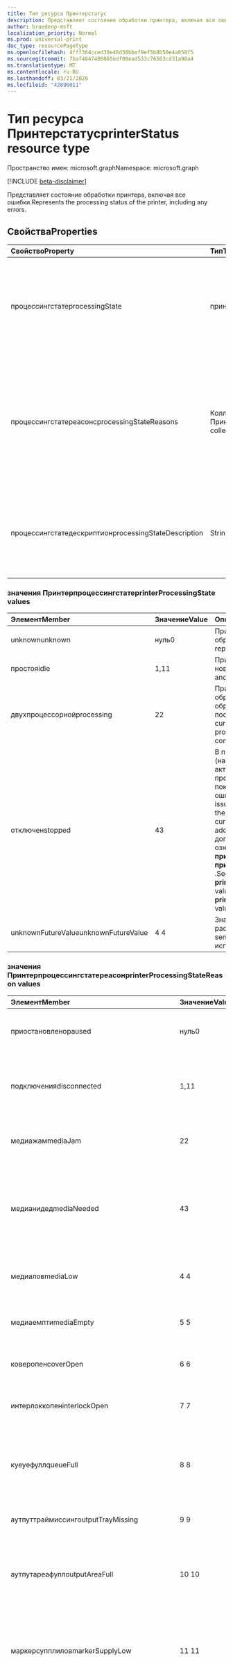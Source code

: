 ```yaml
---
title: Тип ресурса Принтерстатус
description: Представляет состояние обработки принтера, включая все ошибки.
author: braedenp-msft
localization_priority: Normal
ms.prod: universal-print
doc_type: resourcePageType
ms.openlocfilehash: 4fff364cced30e46d50bbef9ef5b8b50e4a058f5
ms.sourcegitcommit: 7baf4847486885edf08ead533c76503cd31a98a4
ms.translationtype: MT
ms.contentlocale: ru-RU
ms.lasthandoff: 03/21/2020
ms.locfileid: "42896011"
---
```

# <a name="printerstatus-resource-type"></a><span data-ttu-id="ee721-103">Тип ресурса Принтерстатус</span><span class="sxs-lookup"><span data-stu-id="ee721-103">printerStatus resource type</span></span>

<span data-ttu-id="ee721-104">Пространство имен: microsoft.graph</span><span class="sxs-lookup"><span data-stu-id="ee721-104">Namespace: microsoft.graph</span></span>

[!INCLUDE [beta-disclaimer](../../includes/beta-disclaimer.md)]

<span data-ttu-id="ee721-105">Представляет состояние обработки принтера, включая все ошибки.</span><span class="sxs-lookup"><span data-stu-id="ee721-105">Represents the processing status of the printer, including any errors.</span></span>

## <a name="properties"></a><span data-ttu-id="ee721-106">Свойства</span><span class="sxs-lookup"><span data-stu-id="ee721-106">Properties</span></span>
| <span data-ttu-id="ee721-107">Свойство</span><span class="sxs-lookup"><span data-stu-id="ee721-107">Property</span></span>     | <span data-ttu-id="ee721-108">Тип</span><span class="sxs-lookup"><span data-stu-id="ee721-108">Type</span></span>        | <span data-ttu-id="ee721-109">Описание</span><span class="sxs-lookup"><span data-stu-id="ee721-109">Description</span></span> |
|:-------------|:------------|:------------|
|<span data-ttu-id="ee721-110">процессингстате</span><span class="sxs-lookup"><span data-stu-id="ee721-110">processingState</span></span>|<span data-ttu-id="ee721-111">принтерпроцессингстате</span><span class="sxs-lookup"><span data-stu-id="ee721-111">printerProcessingState</span></span>|<span data-ttu-id="ee721-112">Текущее состояние обработки.</span><span class="sxs-lookup"><span data-stu-id="ee721-112">The current processing state.</span></span> <span data-ttu-id="ee721-113">Допустимые значения описаны в приведенной ниже таблице.</span><span class="sxs-lookup"><span data-stu-id="ee721-113">Valid values are described in the following table.</span></span> <span data-ttu-id="ee721-114">Только для чтения.</span><span class="sxs-lookup"><span data-stu-id="ee721-114">Read-only.</span></span>|
|<span data-ttu-id="ee721-115">процессингстатереасонс</span><span class="sxs-lookup"><span data-stu-id="ee721-115">processingStateReasons</span></span>|<span data-ttu-id="ee721-116">Коллекция Принтерпроцессингстатереасон</span><span class="sxs-lookup"><span data-stu-id="ee721-116">printerProcessingStateReason collection</span></span>|<span data-ttu-id="ee721-117">Список причин, по которым принтер находится в текущем состоянии.</span><span class="sxs-lookup"><span data-stu-id="ee721-117">The list of reasons describing why the printer is in the current state.</span></span> <span data-ttu-id="ee721-118">Допустимые значения описаны в приведенной ниже таблице.</span><span class="sxs-lookup"><span data-stu-id="ee721-118">Valid values are described in the following table.</span></span> <span data-ttu-id="ee721-119">Только для чтения.</span><span class="sxs-lookup"><span data-stu-id="ee721-119">Read-only.</span></span>|
|<span data-ttu-id="ee721-120">процессингстатедескриптион</span><span class="sxs-lookup"><span data-stu-id="ee721-120">processingStateDescription</span></span>|<span data-ttu-id="ee721-121">String</span><span class="sxs-lookup"><span data-stu-id="ee721-121">String</span></span>|<span data-ttu-id="ee721-122">Удобное для человека описание текущего состояния обработки принтера.</span><span class="sxs-lookup"><span data-stu-id="ee721-122">A human-readable description of the printer's current processing state.</span></span> <span data-ttu-id="ee721-123">Только для чтения.</span><span class="sxs-lookup"><span data-stu-id="ee721-123">Read-only.</span></span>|

### <a name="printerprocessingstate-values"></a><span data-ttu-id="ee721-124">значения Принтерпроцессингстате</span><span class="sxs-lookup"><span data-stu-id="ee721-124">printerProcessingState values</span></span>

|<span data-ttu-id="ee721-125">Элемент</span><span class="sxs-lookup"><span data-stu-id="ee721-125">Member</span></span>|<span data-ttu-id="ee721-126">Значение</span><span class="sxs-lookup"><span data-stu-id="ee721-126">Value</span></span>|<span data-ttu-id="ee721-127">Описание</span><span class="sxs-lookup"><span data-stu-id="ee721-127">Description</span></span>|
|:---|:---|:---|
|<span data-ttu-id="ee721-128">unknown</span><span class="sxs-lookup"><span data-stu-id="ee721-128">unknown</span></span>|<span data-ttu-id="ee721-129">нуль</span><span class="sxs-lookup"><span data-stu-id="ee721-129">0</span></span>|<span data-ttu-id="ee721-130">Принтер имеет неизвестный режим обработки.</span><span class="sxs-lookup"><span data-stu-id="ee721-130">The processing state reported by the printer is unknown.</span></span>|
|<span data-ttu-id="ee721-131">простоя</span><span class="sxs-lookup"><span data-stu-id="ee721-131">idle</span></span>|<span data-ttu-id="ee721-132">1,1</span><span class="sxs-lookup"><span data-stu-id="ee721-132">1</span></span>|<span data-ttu-id="ee721-133">Принтер простаивает и готов принять новые задания печати.</span><span class="sxs-lookup"><span data-stu-id="ee721-133">The printer is idle and ready to accept new print jobs.</span></span>|
|<span data-ttu-id="ee721-134">двухпроцессорной</span><span class="sxs-lookup"><span data-stu-id="ee721-134">processing</span></span>|<span data-ttu-id="ee721-135">2</span><span class="sxs-lookup"><span data-stu-id="ee721-135">2</span></span>|<span data-ttu-id="ee721-136">Принтер в настоящее время обрабатывает задание печати и обрабатывает все ожидающие задания после завершения.</span><span class="sxs-lookup"><span data-stu-id="ee721-136">The printer is currently processing a print job and will process any pending jobs upon completion.</span></span>|
|<span data-ttu-id="ee721-137">отключен</span><span class="sxs-lookup"><span data-stu-id="ee721-137">stopped</span></span>|<span data-ttu-id="ee721-138">4</span><span class="sxs-lookup"><span data-stu-id="ee721-138">3</span></span>|<span data-ttu-id="ee721-139">В принтере возникла ошибка (например, закончилась бумага в активном лотке), и она не может продолжить текущее задание печати, пока не будет устранена эта ошибка.</span><span class="sxs-lookup"><span data-stu-id="ee721-139">The printer encountered an issue (for example, ran out of paper in the active tray) and cannot continue the current print job until the issue is addressed.</span></span> <span data-ttu-id="ee721-140">Для получения дополнительных сведений ознакомьтесь со значениями **принтерпроцессингстатереасонс** или **принтерпроцессингстатедескриптион** .</span><span class="sxs-lookup"><span data-stu-id="ee721-140">See the **printerProcessingStateReasons** value(s) or the **printerProcessingStateDescription** value for more information.</span></span>|
|<span data-ttu-id="ee721-141">unknownFutureValue</span><span class="sxs-lookup"><span data-stu-id="ee721-141">unknownFutureValue</span></span>|<span data-ttu-id="ee721-142">4 </span><span class="sxs-lookup"><span data-stu-id="ee721-142">4</span></span>|<span data-ttu-id="ee721-143">Значение Sentinel для перечисления расширяемые.</span><span class="sxs-lookup"><span data-stu-id="ee721-143">Evolvable enumeration sentinel value.</span></span> <span data-ttu-id="ee721-144">Не следует использовать.</span><span class="sxs-lookup"><span data-stu-id="ee721-144">Do not use.</span></span>|

### <a name="printerprocessingstatereason-values"></a><span data-ttu-id="ee721-145">значения Принтерпроцессингстатереасон</span><span class="sxs-lookup"><span data-stu-id="ee721-145">printerProcessingStateReason values</span></span>

|<span data-ttu-id="ee721-146">Элемент</span><span class="sxs-lookup"><span data-stu-id="ee721-146">Member</span></span>|<span data-ttu-id="ee721-147">Значение</span><span class="sxs-lookup"><span data-stu-id="ee721-147">Value</span></span>|<span data-ttu-id="ee721-148">Описание</span><span class="sxs-lookup"><span data-stu-id="ee721-148">Description</span></span>|
|:---|:---|:---|
|<span data-ttu-id="ee721-149">приостановлено</span><span class="sxs-lookup"><span data-stu-id="ee721-149">paused</span></span>|<span data-ttu-id="ee721-150">нуль</span><span class="sxs-lookup"><span data-stu-id="ee721-150">0</span></span>| <span data-ttu-id="ee721-151">Текущее задание печати было приостановлено.</span><span class="sxs-lookup"><span data-stu-id="ee721-151">An ongoing print job was paused.</span></span>|
|<span data-ttu-id="ee721-152">подключения</span><span class="sxs-lookup"><span data-stu-id="ee721-152">disconnected</span></span>|<span data-ttu-id="ee721-153">1,1</span><span class="sxs-lookup"><span data-stu-id="ee721-153">1</span></span>|<span data-ttu-id="ee721-154">Подключение к принтеру разорвано или не может быть установлено.</span><span class="sxs-lookup"><span data-stu-id="ee721-154">The connection to the printer was lost or cannot be established.</span></span>|
|<span data-ttu-id="ee721-155">медиажам</span><span class="sxs-lookup"><span data-stu-id="ee721-155">mediaJam</span></span>|<span data-ttu-id="ee721-156">2</span><span class="sxs-lookup"><span data-stu-id="ee721-156">2</span></span>|<span data-ttu-id="ee721-157">На носителе в одном или нескольких лотках застряла бумага.</span><span class="sxs-lookup"><span data-stu-id="ee721-157">Media in one or more trays is jammed.</span></span>|
|<span data-ttu-id="ee721-158">медианидед</span><span class="sxs-lookup"><span data-stu-id="ee721-158">mediaNeeded</span></span>|<span data-ttu-id="ee721-159">4</span><span class="sxs-lookup"><span data-stu-id="ee721-159">3</span></span>|<span data-ttu-id="ee721-160">Перед продолжением задания необходимо заменить носитель в используемом в текущий момент входном лотке.</span><span class="sxs-lookup"><span data-stu-id="ee721-160">Media in the currently-used input tray needs to be replaced before the job can continue.</span></span>|
|<span data-ttu-id="ee721-161">медиалов</span><span class="sxs-lookup"><span data-stu-id="ee721-161">mediaLow</span></span>|<span data-ttu-id="ee721-162">4 </span><span class="sxs-lookup"><span data-stu-id="ee721-162">4</span></span>|<span data-ttu-id="ee721-163">Носители в одном или нескольких лотках почти исчерпаны.</span><span class="sxs-lookup"><span data-stu-id="ee721-163">Media in one or more trays is almost exhausted.</span></span>|
|<span data-ttu-id="ee721-164">медиаемпти</span><span class="sxs-lookup"><span data-stu-id="ee721-164">mediaEmpty</span></span>|<span data-ttu-id="ee721-165">5 </span><span class="sxs-lookup"><span data-stu-id="ee721-165">5</span></span>|<span data-ttu-id="ee721-166">Носители в одном или нескольких лотках исчерпаны.</span><span class="sxs-lookup"><span data-stu-id="ee721-166">Media in one or more trays is exhausted.</span></span>|
|<span data-ttu-id="ee721-167">коверопен</span><span class="sxs-lookup"><span data-stu-id="ee721-167">coverOpen</span></span>|<span data-ttu-id="ee721-168">6 </span><span class="sxs-lookup"><span data-stu-id="ee721-168">6</span></span>|<span data-ttu-id="ee721-169">Одна или несколько закрываемых обложек открыты.</span><span class="sxs-lookup"><span data-stu-id="ee721-169">One or more covers are open.</span></span>|
|<span data-ttu-id="ee721-170">интерлоккопен</span><span class="sxs-lookup"><span data-stu-id="ee721-170">interlockOpen</span></span>|<span data-ttu-id="ee721-171">7 </span><span class="sxs-lookup"><span data-stu-id="ee721-171">7</span></span>|<span data-ttu-id="ee721-172">Открыто одно или несколько устройств с подблокировками.</span><span class="sxs-lookup"><span data-stu-id="ee721-172">One or more interlock devices are open.</span></span>|
|<span data-ttu-id="ee721-173">куеуефулл</span><span class="sxs-lookup"><span data-stu-id="ee721-173">queueFull</span></span>|<span data-ttu-id="ee721-174">8 </span><span class="sxs-lookup"><span data-stu-id="ee721-174">8</span></span>|<span data-ttu-id="ee721-175">Очередь печати принтера заполнена, а новые задания не могут быть помещены в очередь.</span><span class="sxs-lookup"><span data-stu-id="ee721-175">The printer's spooler queue is full and new jobs cannot be queued.</span></span>|
|<span data-ttu-id="ee721-176">аутпуттраймиссинг</span><span class="sxs-lookup"><span data-stu-id="ee721-176">outputTrayMissing</span></span>|<span data-ttu-id="ee721-177">9 </span><span class="sxs-lookup"><span data-stu-id="ee721-177">9</span></span>|<span data-ttu-id="ee721-178">Отсутствует один или несколько выходных лотков.</span><span class="sxs-lookup"><span data-stu-id="ee721-178">One or more output trays are missing.</span></span>|
|<span data-ttu-id="ee721-179">аутпутареафулл</span><span class="sxs-lookup"><span data-stu-id="ee721-179">outputAreaFull</span></span>|<span data-ttu-id="ee721-180">10 </span><span class="sxs-lookup"><span data-stu-id="ee721-180">10</span></span>|<span data-ttu-id="ee721-181">Один или несколько выходных лотков заполнены и не могут принимать больше носителей.</span><span class="sxs-lookup"><span data-stu-id="ee721-181">One or more output trays are full and cannot accept more media.</span></span>|
|<span data-ttu-id="ee721-182">маркерсупплилов</span><span class="sxs-lookup"><span data-stu-id="ee721-182">markerSupplyLow</span></span>|<span data-ttu-id="ee721-183">11 </span><span class="sxs-lookup"><span data-stu-id="ee721-183">11</span></span>|<span data-ttu-id="ee721-184">Один или несколько источников маркеров (например, чернил, тонера или ленты) имеют низкую заданное значение.</span><span class="sxs-lookup"><span data-stu-id="ee721-184">One or more marker sources (for example, ink, toner or ribbon) are low.</span></span>|
|<span data-ttu-id="ee721-185">маркерсупплемпти</span><span class="sxs-lookup"><span data-stu-id="ee721-185">markerSupplyEmpty</span></span>|<span data-ttu-id="ee721-186">12 </span><span class="sxs-lookup"><span data-stu-id="ee721-186">12</span></span>|<span data-ttu-id="ee721-187">Один или несколько источников маркеров (например, чернил, тонера или ленты) исчерпаны.</span><span class="sxs-lookup"><span data-stu-id="ee721-187">One or more marker sources (for example, ink, toner or ribbon) are exhausted.</span></span>|
|<span data-ttu-id="ee721-188">инпуттраймиссинг</span><span class="sxs-lookup"><span data-stu-id="ee721-188">inputTrayMissing</span></span>|<span data-ttu-id="ee721-189">13</span><span class="sxs-lookup"><span data-stu-id="ee721-189">13</span></span>|<span data-ttu-id="ee721-190">Один или несколько входных лотков нет на устройстве.</span><span class="sxs-lookup"><span data-stu-id="ee721-190">One or more input trays are not in the device.</span></span>|
|<span data-ttu-id="ee721-191">аутпуталмостфулл</span><span class="sxs-lookup"><span data-stu-id="ee721-191">outputAlmostFull</span></span>|<span data-ttu-id="ee721-192">14 </span><span class="sxs-lookup"><span data-stu-id="ee721-192">14</span></span>|<span data-ttu-id="ee721-193">Одна или несколько областей вывода почти заполнены (например, табло, укладчик, средство упорядочения).</span><span class="sxs-lookup"><span data-stu-id="ee721-193">One or more output area is almost full (for example, tray, stacker, collator).</span></span>|
|<span data-ttu-id="ee721-194">маркервастеалмостфулл</span><span class="sxs-lookup"><span data-stu-id="ee721-194">markerWasteAlmostFull</span></span>|<span data-ttu-id="ee721-195">15 </span><span class="sxs-lookup"><span data-stu-id="ee721-195">15</span></span>|<span data-ttu-id="ee721-196">Приемник отработанного маркера устройства почти заполнен.</span><span class="sxs-lookup"><span data-stu-id="ee721-196">The device marker supply waste receptacle is almost full.</span></span>|
|<span data-ttu-id="ee721-197">маркервастефулл</span><span class="sxs-lookup"><span data-stu-id="ee721-197">markerWasteFull</span></span>|<span data-ttu-id="ee721-198">16 </span><span class="sxs-lookup"><span data-stu-id="ee721-198">16</span></span>|<span data-ttu-id="ee721-199">Заполнение маркера устройства не заполнено.</span><span class="sxs-lookup"><span data-stu-id="ee721-199">The device marker supply waste receptacle is full.</span></span>|
|<span data-ttu-id="ee721-200">фусеровертемп</span><span class="sxs-lookup"><span data-stu-id="ee721-200">fuserOverTemp</span></span>|<span data-ttu-id="ee721-201">17 </span><span class="sxs-lookup"><span data-stu-id="ee721-201">17</span></span>|<span data-ttu-id="ee721-202">Температура для предохранителей превышает нормальную.</span><span class="sxs-lookup"><span data-stu-id="ee721-202">The fuser temperature is above normal.</span></span>|
|<span data-ttu-id="ee721-203">фусерундертемп</span><span class="sxs-lookup"><span data-stu-id="ee721-203">fuserUnderTemp</span></span>|<span data-ttu-id="ee721-204">18 </span><span class="sxs-lookup"><span data-stu-id="ee721-204">18</span></span>|<span data-ttu-id="ee721-205">Температура предохранителя ниже среднего.</span><span class="sxs-lookup"><span data-stu-id="ee721-205">The fuser temperature is below normal.</span></span>|
|<span data-ttu-id="ee721-206">остальные</span><span class="sxs-lookup"><span data-stu-id="ee721-206">other</span></span>|<span data-ttu-id="ee721-207">19</span><span class="sxs-lookup"><span data-stu-id="ee721-207">19</span></span>|<span data-ttu-id="ee721-208">Любая другая причина, не относящаяся к остальным причинам.</span><span class="sxs-lookup"><span data-stu-id="ee721-208">Any other reason that does not fall in rest of the reasons.</span></span>|
|<span data-ttu-id="ee721-209">unknownFutureValue</span><span class="sxs-lookup"><span data-stu-id="ee721-209">unknownFutureValue</span></span>|<span data-ttu-id="ee721-210">двадцать</span><span class="sxs-lookup"><span data-stu-id="ee721-210">20</span></span>|<span data-ttu-id="ee721-211">Значение Sentinel для перечисления расширяемые.</span><span class="sxs-lookup"><span data-stu-id="ee721-211">Evolvable enumeration sentinel value.</span></span> <span data-ttu-id="ee721-212">Не следует использовать.</span><span class="sxs-lookup"><span data-stu-id="ee721-212">Do not use.</span></span>|

## <a name="json-representation"></a><span data-ttu-id="ee721-213">Представление JSON</span><span class="sxs-lookup"><span data-stu-id="ee721-213">JSON representation</span></span>

<span data-ttu-id="ee721-214">Ниже указано представление ресурса в формате JSON.</span><span class="sxs-lookup"><span data-stu-id="ee721-214">The following is a JSON representation of the resource.</span></span>

<!-- {
  "blockType": "resource",
  "optionalProperties": [

  ],
  "@odata.type": "microsoft.graph.printerStatus"
}-->

```json
{
    "processingState": "String",
    "processingStateReasons": ["String"],
    "processingStateDescription": "String"
}
```

<!-- uuid: 8fcb5dbc-d5aa-4681-8e31-b001d5168d79
2015-10-25 14:57:30 UTC -->
<!-- {
  "type": "#page.annotation",
  "description": "printerStatus resource",
  "keywords": "",
  "section": "documentation",
  "tocPath": ""
}-->